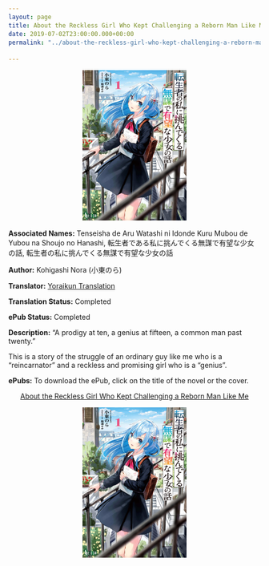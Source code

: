 ```yaml
---
layout: page
title: About the Reckless Girl Who Kept Challenging a Reborn Man Like Me
date: 2019-07-02T23:00:00.000+00:00
permalink: "../about-the-reckless-girl-who-kept-challenging-a-reborn-man-like-me"

---
```

<p style="text-align: center;"><img src="/images/about-the-reckless-girl-who-kept-challenging-a-reborn-man-like-me-cover.jpg" height="300"></p>

<b>Associated Names:</b> Tenseisha de Aru Watashi ni Idonde Kuru Mubou de Yubou na Shoujo no Hanashi, 転生者である私に挑んでくる無謀で有望な少女の話, 転生者の私に挑んでくる無謀で有望な少女の話

<b>Author:</b> Kohigashi Nora (小東のら)

<b>Translator:</b> <a href="https://yoraikun.wordpress.com/2017/09/08/about-the-reckless-girl-who-kept-challenging-a-reborn-man-like-me/" target="_blank" rel="noopener">Yoraikun Translation</a>

<b>Translation Status:</b> Completed

<b>ePub Status:</b> Completed

<b>Description:</b> “A prodigy at ten, a genius at fifteen, a common man past twenty.”

This is a story of the struggle of an ordinary guy like me who is a “reincarnator” and a reckless and promising girl who is a “genius”.

<b>ePubs:</b> To download the ePub, click on the title of the novel or the cover.

<p style="text-align: center;"><a href="http://gestyy.com/w9lpwa" target="_blank" rel="noopener">About the Reckless Girl Who Kept Challenging a Reborn Man Like Me</a></p>

<p style="text-align: center;"><a href="http://gestyy.com/w9lpwa" target="_blank" rel="noopener"><img src="/images/about-the-reckless-girl-who-kept-challenging-a-reborn-man-like-me-cover.jpg" height="300"></a></p>
